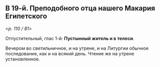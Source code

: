 ## В 19-й. Преподобного отца нашего Макария Египетского

<*p. 110 / 81*>

Отпустительный, глас 1-й: **Пустынный житель и в телеси**. 

Вечером во светильничное, и на утрене, и на Литургии обычное последование, как и на всякий день. 
Чтение же на утрене установленное. 
